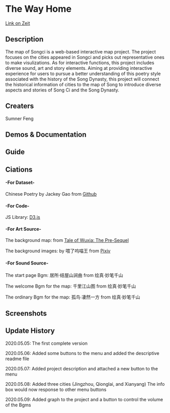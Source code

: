 # The Way Home


[Link on Zeit](https://my-cdv-ss20.now.sh/my-work/final/index.html)

## Description
   The map of Songci is a web-based interactive map project. The project focuses on the cities appeared in Songci and picks out representative ones to make visulizations. As for interactive functions, this project includes diverse sound, art and story elements. Aiming at providing interactive experience for users to pursue a better understanding of this poetry style associated with the history of the Song Dynasty, this project will connect the historical information of cities to the map of Song to introduce diverse aspects and stories of Song Ci and the Song Dynasty.


## Creaters
   Sumner Feng

## Demos & Documentation


## Guide


## Ciations
   #### -For Dataset-
   Chinese Poetry by Jackey Gao from [Github](https://github.com/jackeyGao/chinese-poetry)

   #### -For Code-
   JS Library: [D3.js](https://d3js.org/)

   #### -For Art Source-
   The background map: from [Tale of Wuxia: The Pre-Sequel](http://xkqz.fhyx.com/)

   The background images: by 喂了呜喵王 from [Pixiv](https://www.pixiv.net/artworks/63124911)

   #### -For Sound Source-
   The start page Bgm: 居所·结屋山涧曲 from 绘真·妙笔千山

   The welcome Bgm for the map: 千里江山图 from 绘真·妙笔千山

   The ordinary Bgm for the map: 孤鸟·凄然一方 from 绘真·妙笔千山

## Screenshots




## Update History
   2020.05.05: The first complete version

   2020.05.06: Added some buttons to the menu and added the descriptive readme file

   2020.05.07: Added project description and attached a new button to the menu

   2020.05.08: Added three cities (Jingzhou, Qionglai, and Xianyang)
               The info box would now response to other menu buttons

   2020.05.09: Added graph to the project and a button to control the volume of the Bgms
